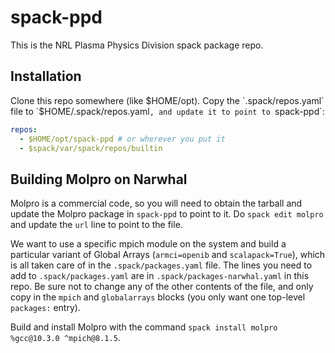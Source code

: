 # spack-ppd
This is the NRL Plasma Physics Division spack package repo.

## Installation

Clone this repo somewhere (like $HOME/opt). Copy the `.spack/repos.yaml` 
file to `$HOME/.spack/repos.yaml`, and update it to point to `spack-ppd`:

```yaml
repos:
  - $HOME/opt/spack-ppd # or wherever you put it
  - $spack/var/spack/repos/builtin
```

## Building Molpro on Narwhal

Molpro is a commercial code, so you will need to obtain the tarball and update
the Molpro package in `spack-ppd` to point to it. Do `spack edit molpro` and
update the `url` line to point to the file.

We want to use a specific mpich module on the system and build a particular variant of
Global Arrays (`armci=openib` and `scalapack=True`), 
which is all taken care of in the `.spack/packages.yaml` file. 
The lines you need to add to `.spack/packages.yaml` are in `.spack/packages-narwhal.yaml`
in this repo.
Be sure not to change any of the other contents of the file, and only copy in the `mpich`
and `globalarrays` blocks (you only want one top-level `packages:` entry).

Build and install Molpro with the command `spack install molpro %gcc@10.3.0 ^mpich@8.1.5`.
